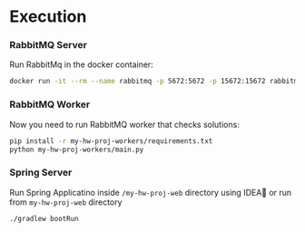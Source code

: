 # Execution 

### RabbitMQ Server
Run RabbitMq in the docker container:
```bash
docker run -it --rm --name rabbitmq -p 5672:5672 -p 15672:15672 rabbitmq:3.10-management
```

### RabbitMQ Worker
Now you need to run RabbitMQ worker that checks solutions:
```bash
pip install -r my-hw-proj-workers/requirements.txt 
python my-hw-proj-workers/main.py 
```

### Spring Server
Run Spring Applicatino inside `/my-hw-proj-web` directory using IDEA💁 or run from `my-hw-proj-web` directory
```shell
./gradlew bootRun
```
